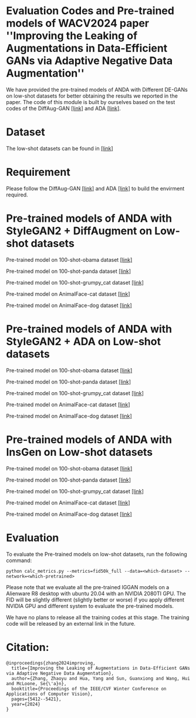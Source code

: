 # Evaluation Codes and Pre-trained models of WACV2024 paper ''Improving the Leaking of Augmentations in Data-Efficient GANs via Adaptive Negative Data Augmentation''

We have provided the pre-trained models of ANDA with Different DE-GANs on low-shot datasets for better obtaining the results we reported in the paper. The code of this module is built by ourselves based on the test codes of the DiffAug-GAN [[link]](https://github.com/mit-han-lab/data-efficient-gans) and ADA [[link]](https://github.com/NVlabs/stylegan2-ada-pytorch). 

# Dataset

The low-shot datasets can be found in [[link]](https://drive.google.com/file/d/1rWqaVlms55604jrP5t9ShacL6mZKWL8f/view?usp=sharing)

# Requirement

Please follow the DiffAug-GAN [[link]](https://github.com/mit-han-lab/data-efficient-gans) and ADA [[link]](https://github.com/NVlabs/stylegan2-ada-pytorch) to build the envirment required. 

# Pre-trained models of ANDA with StyleGAN2 + DiffAugment on Low-shot datasets

Pre-trained model on 100-shot-obama dataset [[link]](https://drive.google.com/file/d/1gGNKasAsnDbBJ01h40s8x4KN-jmrKda7/view?usp=sharing)

Pre-trained model on 100-shot-panda dataset [[link]](https://drive.google.com/file/d/1t7LkDajXx_Mf49Sp4dRDlaZVCxXd7CSs/view?usp=sharing)

Pre-trained model on 100-shot-grumpy_cat dataset [[link]](https://drive.google.com/file/d/1wrWRgh-l-KsRtX8P22QVK3K2Ub8SY3nC/view?usp=sharing)

Pre-trained model on AnimalFace-cat dataset [[link]](https://drive.google.com/file/d/1mb6wZaEg-rybVVG3PDyYe8sFAq17k6dE/view?usp=sharing)

Pre-trained model on AnimalFace-dog dataset [[link]](https://drive.google.com/file/d/1RaDkC2Y0jwIAHbwSBDwgSG1N9VEvJoat/view?usp=sharing)

# Pre-trained models of ANDA with StyleGAN2 + ADA on Low-shot datasets

Pre-trained model on 100-shot-obama dataset [[link]](https://drive.google.com/file/d/1WBVWypVyUp4Qg9WAhquo7Qgp3WAbwYuI/view?usp=sharing)

Pre-trained model on 100-shot-panda dataset [[link]](https://drive.google.com/file/d/1MaQjmb_mlsQfbuQtQxrLkVXmHgXwj-A_/view?usp=sharing)

Pre-trained model on 100-shot-grumpy_cat dataset [[link]](https://drive.google.com/file/d/1Ste68t4umvRtcR2lSrv_yqDrkkp85yus/view?usp=sharing)

Pre-trained model on AnimalFace-cat dataset [[link]](https://drive.google.com/file/d/1zv6zmlcuc4G8SjT-iyn28AREy327WmxK/view?usp=sharing)

Pre-trained model on AnimalFace-dog dataset [[link]](https://drive.google.com/file/d/1x5dS4mLy4dIga8GZNvYY938ClGR6rEQY/view?usp=sharing)

# Pre-trained models of ANDA with InsGen on Low-shot datasets

Pre-trained model on 100-shot-obama dataset [[link]](https://drive.google.com/file/d/1MAKPfPNzPdrDhkCwqZEBJuZDAZq7ebIU/view?usp=sharing)

Pre-trained model on 100-shot-panda dataset [[link]](https://drive.google.com/file/d/1aM3G17Aqzvh2D-z45RvDt0znczjI_wXn/view?usp=sharing)

Pre-trained model on 100-shot-grumpy_cat dataset [[link]](https://drive.google.com/file/d/1hu-SUNIlKdrNSeJMueYyeeG75ysHJGUE/view?usp=sharing)

Pre-trained model on AnimalFace-cat dataset [[link]](https://drive.google.com/file/d/1oHWmnwqB-ZF_Y0RfUJ3nyMe0DxfnZBbc/view?usp=sharing)

Pre-trained model on AnimalFace-dog dataset [[link]](https://drive.google.com/file/d/1h4hFqavloaev34y2dwTgKa1n4A5ErdZm/view?usp=sharing)

# Evaluation

To evaluate the Pre-trained models on low-shot datasets, run the following command:

```
python calc_metrics.py --metrics=fid50k_full --data=<which-dataset> --network=<which-pretrained>
```

Please note that we evaluate all the pre-trained IGGAN models on a Alienware R8 desktop with ubuntu 20.04 with an NVIDIA 2080TI GPU. The FID will be slightly different (slightly better or worse) if you apply different NVIDIA GPU and different system to evaluate the pre-trained models.

We have no plans to release all the training codes at this stage. The training code will be released by an external link in the future.

# Citation:
```
@inproceedings{zhang2024improving,
  title={Improving the Leaking of Augmentations in Data-Efficient GANs via Adaptive Negative Data Augmentation},
  author={Zhang, Zhaoyu and Hua, Yang and Sun, Guanxiong and Wang, Hui and McLoone, Se{\'a}n},
  booktitle={Proceedings of the IEEE/CVF Winter Conference on Applications of Computer Vision},
  pages={5412--5421},
  year={2024}
}
